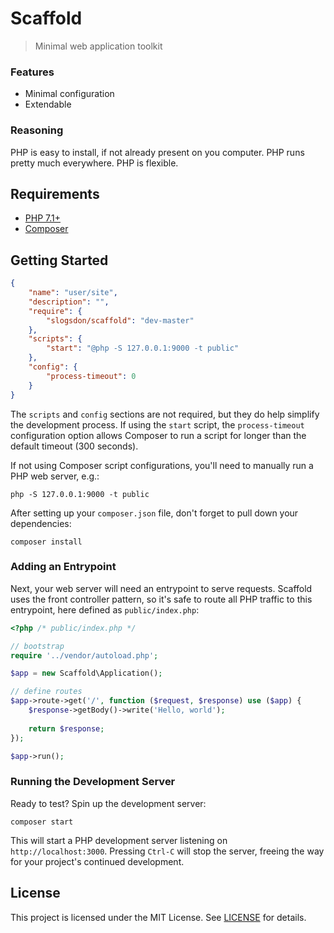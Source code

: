 # Scaffold

> Minimal web application toolkit

### Features

- Minimal configuration
- Extendable

### Reasoning

PHP is easy to install, if not already present on you computer. PHP runs pretty much everywhere. PHP is flexible.

## Requirements

- [PHP 7.1+](http://www.php.net)
- [Composer](https://getcomposer.org/)

## Getting Started

```json
{
    "name": "user/site",
    "description": "",
    "require": {
        "slogsdon/scaffold": "dev-master"
    },
    "scripts": {
        "start": "@php -S 127.0.0.1:9000 -t public"
    },
    "config": {
        "process-timeout": 0
    }
}
```

The `scripts` and `config` sections are not required, but they do help simplify the development process. If using the `start` script, the `process-timeout` configuration option allows Composer to run a script for longer than the default timeout (300 seconds).

If not using Composer script configurations, you'll need to manually run a PHP web server, e.g.:

```
php -S 127.0.0.1:9000 -t public
```

After setting up your `composer.json` file, don't forget to pull down your dependencies:

```
composer install
```

### Adding an Entrypoint

Next, your web server will need an entrypoint to serve requests. Scaffold uses the front controller pattern, so it's safe to route all PHP traffic to this entrypoint, here defined as `public/index.php`:

```php
<?php /* public/index.php */

// bootstrap
require '../vendor/autoload.php';

$app = new Scaffold\Application();

// define routes
$app->route->get('/', function ($request, $response) use ($app) {
    $response->getBody()->write('Hello, world');
    
    return $response;
});

$app->run();
```

### Running the Development Server

Ready to test? Spin up the development server:

```
composer start
```

This will start a PHP development server listening on `http://localhost:3000`. Pressing `Ctrl-C` will stop the server, freeing the way for your project's continued development.

## License

This project is licensed under the MIT License. See [LICENSE](LICENSE) for details.
